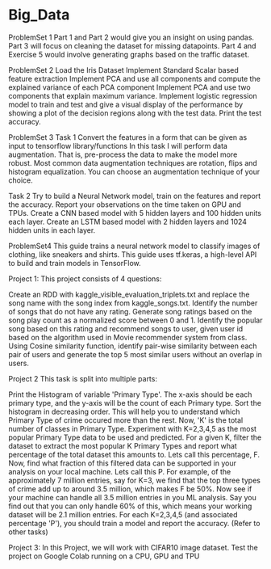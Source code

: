 # Big_Data
ProblemSet 1
Part 1 and Part 2 would give you an insight on using pandas.
Part 3 will focus on cleaning the dataset for missing datapoints.
Part 4 and Exercise 5 would involve generating graphs based on the traffic dataset.

ProblemSet 2 
Load the Iris Dataset
Implement Standard Scalar based feature extraction
Implement PCA and use all components and compute the explained variance of each PCA component
Implement PCA and use two components that explain maximum variance. Implement logistic regression model to train and test and give a visual display of the performance by showing a plot of the decision regions along with the test data. Print the test accuracy.

ProblemSet 3
Task 1
Convert the features in a form that can be given as input to tensorflow library/functions
In this task I will perform data augmentation. That is, pre-process the data to make the model more robust. Most common data augmentation techniques are rotation, flips and histogram equalization. You can choose an augmentation technique of your choice.

Task 2
Try to build a Neural Network model, train on the features and report the accuracy. Report your observations on the time taken on GPU and TPUs.
Create a CNN based model with 5 hidden layers and 100 hidden units each layer.
Create an LSTM based model with 2 hidden layers and 1024 hidden units in each layer.

ProblemSet4
This guide trains a neural network model to classify images of clothing, like sneakers and shirts. This guide uses tf.keras, a high-level API to build and train models in TensorFlow.

Project 1:
This project consists of 4 questions:

Create an RDD with kaggle_visible_evaluation_triplets.txt and replace the song name with the song index from kaggle_songs.txt. Identify the number of songs that do not have any rating.
Generate song ratings based on the song play count as a normalized score between 0 and 1.
Identify the popular song based on this rating and recommend songs to user, given user id based on the algorithm used in Movie recommender system from class.
Using Cosine similarity function, identify pair-wise similarity between each pair of users and generate the top 5 most similar users without an overlap in users.

Project 2
This task is split into multiple parts:

Print the Histogram of variable 'Primary Type'. The x-axis should be each primary type, and the y-axis will be the count of each Primary type.
Sort the histogram in decreasing order. This will help you to understand which Primary Type of crime occured more than the rest.
Now, 'K' is the total number of classes in Primary Type. Experiment with K=2,3,4,5 as the most popular Primary Type data to be used and predicted.
For a given K, filter the dataset to extract the most popular K Primary Types and report what percentage of the total dataset this amounts to. Lets call this percentage, F. Now, find what fraction of this filtered data can be supported in your analysis on your local machine. Lets call this P. For example, of the approximately 7 million entries, say for K=3, we find that the top three types of crime add up to around 3.5 million, which makes F be 50%. Now see if your machine can handle all 3.5 million entries in you ML analysis. Say you find out that you can only handle 60% of this, which means your working dataset will be 2.1 million entries.
For each K=2,3,4,5 (and associated percentage 'P'), you should train a model and report the accuracy. (Refer to other tasks)

Project 3:
In this Project, we will work with CIFAR10 image dataset. Test the project on Google Colab running on a CPU, GPU and TPU

